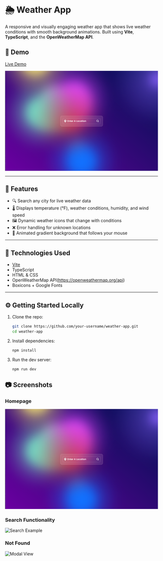 # 🌦️ Weather App

A responsive and visually engaging weather app that shows live weather conditions with smooth background animations. Built using **Vite**, **TypeScript**, and the **OpenWeatherMap API**.

## 📸 Demo

[Live Demo](https://gavinnewin.github.io/weather-app/)

![Weather App Screenshot](./public/images/home-page.png)

---

## 🌟 Features

- 🔍 Search any city for live weather data
- 🌡️ Displays temperature (°F), weather conditions, humidity, and wind speed
- 🖼️ Dynamic weather icons that change with conditions
- ❌ Error handling for unknown locations
- 🎨 Animated gradient background that follows your mouse

---

## 🚀 Technologies Used

- [Vite](https://vitejs.dev/)
- TypeScript
- HTML & CSS
- OpenWeatherMap API(https://openweathermap.org/api)
- Boxicons + Google Fonts

---

## ⚙️ Getting Started Locally

1. Clone the repo:
   ```bash
   git clone https://github.com/your-username/weather-app.git
   cd weather-app

2. Install dependencies:
   ```bash
   npm install

3. Run the dev server:
   ```bash
   npm run dev

## 📷 Screenshots

### Homepage
![Main View](./public/images/home-page.png)

### Search Functionality
![Search Example](./public/images/weather.png)

### Not Found 
![Modal View](./screenshots/error.png)

